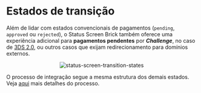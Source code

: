 # Estados de transição

Além de lidar com estados convencionais de pagamentos (`pending`, `approved` ou `rejected`), o Status Screen Brick também oferece uma experiência adicional para **pagamentos pendentes** por **_Challenge_**, no caso de [3DS 2.0](/developers/pt/docs/checkout-bricks/how-tos/improve-payment-approval/3ds), ou outros casos que exijam redirecionamento para domínios externos.

<center>

![status-screen-transition-states](checkout-bricks/status-screen-transition-states-pt.gif)

</center>

O processo de integração segue a mesma estrutura dos demais estados. Veja [aqui](/developers/pt/docs/checkout-bricks/status-screen-brick/default-rendering) mais detalhes do processo.